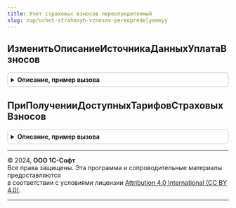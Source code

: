 ```yaml
---
title: Учет страховых взносов переопределяемый
slug: zup/uchet-strahovyh-vznosov-pereopredelyaemyy
---
```



## ИзменитьОписаниеИсточникаДанныхУплатаВзносов
<details style="margin: 1em 0; padding: 0.5em; border: 1px solid #ccc; border-radius: 6px;">

<summary style="font-weight: bold; cursor: pointer;">Описание, пример вызова</summary>

```bsl

// Позволяет потребителю изменить описание источника данных для построения запроса
// по уплате страховых взносов.
//
// Параметры:
//	ОписаниеИсточникаДанных - структура (см. УчетСтраховыхВзносов.ОписаниеИсточникаДанныхУплатаВзносов).
Процедура ИзменитьОписаниеИсточникаДанныхУплатаВзносов(ОписаниеИсточникаДанных) Экспорт
```

Пример вызова
```bsl
УчетСтраховыхВзносовПереопределяемый.ИзменитьОписаниеИсточникаДанныхУплатаВзносов(ОписаниеИсточникаДанных) 
```
</details>

## ПриПолученииДоступныхТарифовСтраховыхВзносов
<details style="margin: 1em 0; padding: 0.5em; border: 1px solid #ccc; border-radius: 6px;">

<summary style="font-weight: bold; cursor: pointer;">Описание, пример вызова</summary>

```bsl

// Позволяет потребителю изменить состав доступных тарифов страховых взносов.
//
// Параметры:
//		ДоступныеТарифы - Массив ссылок на элементы справочника ВидыТарифовСтраховыхВзносов.
//
Процедура ПриПолученииДоступныхТарифовСтраховыхВзносов(ДоступныеТарифы) Экспорт
```

Пример вызова
```bsl
УчетСтраховыхВзносовПереопределяемый.ПриПолученииДоступныхТарифовСтраховыхВзносов(ДоступныеТарифы) 
```
</details>

---

© 2024, **ООО 1С-Софт**  
Все права защищены. Эта программа и сопроводительные материалы предоставляются  
в соответствии с условиями лицензии [Attribution 4.0 International (CC BY 4.0)](https://creativecommons.org/licenses/by/4.0/legalcode).

---
